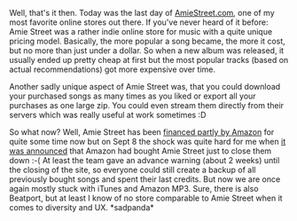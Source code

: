 Well, that's it then. Today was the last day of
[AmieStreet.com](http://www.amiestreet.com), one of my most favorite online
stores out there. If you've never heard of it before: Amie Street was a rather
indie online store for music with a quite unique pricing model. Basically, the
more popular a song became, the more it cost, but no more than just under a
dollar. So when a new album was released, it usually ended up pretty cheap at
first but the most popular tracks (based on actual recommendations) got more
expensive over time.

Another sadly unique aspect of Amie Street was, that you could download your
purchased songs as many times as you liked or export all your purchases as one
large zip. You could even stream them directly from their servers which was
really useful at work sometimes :D

So what now? Well, Amie Street has been [financed partly by
Amazon](http://mashable.com/2007/08/06/aimestreet-funded/) for quite some
time now but on Sept 8 the shock was quite hard for me when [it was
announced](http://techcrunch.com/2010/09/08/amazon-acquires-amie-street-but-not-in-a-good-way/)
that Amazon had bought Amie Street just to close them down :-( At least the
team gave an advance warning (about 2 weeks) until the closing of the
site, so everyone could still create a backup of all previously bought
songs and spent their last credits. But now we are once again mostly stuck
with iTunes and Amazon MP3. Sure, there is also Beatport, but at least I
know of no store comparable to Amie Street when it comes to diversity and UX. \*sadpanda\*
